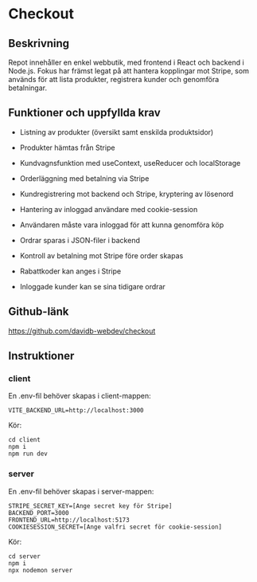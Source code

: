 # Checkout

## Beskrivning

Repot innehåller en enkel webbutik, med frontend i React och backend i Node.js.
Fokus har främst legat på att hantera kopplingar mot Stripe, som används för att lista produkter, registrera kunder och genomföra betalningar.

## Funktioner och uppfyllda krav

- Listning av produkter (översikt samt enskilda produktsidor)
- Produkter hämtas från Stripe
- Kundvagnsfunktion med useContext, useReducer och localStorage
- Orderläggning med betalning via Stripe
- Kundregistrering mot backend och Stripe, kryptering av lösenord
- Hantering av inloggad användare med cookie-session
- Användaren måste vara inloggad för att kunna genomföra köp
- Ordrar sparas i JSON-filer i backend
- Kontroll av betalning mot Stripe före order skapas

- Rabattkoder kan anges i Stripe
- Inloggade kunder kan se sina tidigare ordrar

## Github-länk

https://github.com/davidb-webdev/checkout

## Instruktioner

### client

En .env-fil behöver skapas i client-mappen:

```
VITE_BACKEND_URL=http://localhost:3000
```

Kör:

```
cd client
npm i
npm run dev
```

### server

En .env-fil behöver skapas i server-mappen:

```
STRIPE_SECRET_KEY=[Ange secret key för Stripe]
BACKEND_PORT=3000
FRONTEND_URL=http://localhost:5173
COOKIESESSION_SECRET=[Ange valfri secret för cookie-session]
```

Kör:

```
cd server
npm i
npx nodemon server
```
